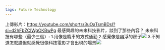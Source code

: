 ```yaml
---
tags: Future Technology
---
```

上傳影片：https://youtube.com/shorts/3uOaTsmBDsI?si=d2hFbZClWgOKBwPg
最感興趣的未來科技影片，談到了那些內容？
未來科技有哪些（最少三個）:
1.用像是纜車的方式通勤
2.感覺像是幽浮的房子![](https://s3-ap-northeast-1.amazonaws.com/g0v-hackmd-images/uploads/upload_718198aaebaf8d2c03bc54b25349c064.png)
3.不知道怎麼講但就感覺很像科技電影才會出現的場景![](https://s3-ap-northeast-1.amazonaws.com/g0v-hackmd-images/uploads/upload_96293d55cdcd86852306a384e66e12f7.png)


